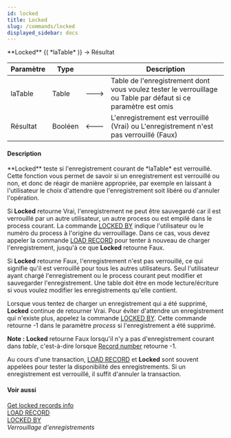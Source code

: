 ```yaml
---
id: locked
title: Locked
slug: /commands/locked
displayed_sidebar: docs
---
```


<!--REF #_command_.Locked.Syntax-->**Locked** {( *laTable* )} -> Résultat<!-- END REF-->
<!--REF #_command_.Locked.Params-->
| Paramètre | Type |  | Description |
| --- | --- | --- | --- |
| laTable | Table | &#x1F852; | Table de l'enregistrement dont vous voulez tester le verrouillage ou Table par défaut si ce paramètre est omis |
| Résultat | Booléen | &#x1F850; | L'enregistrement est verrouillé (Vrai) ou L'enregistrement n'est pas verrouillé (Faux) |

<!-- END REF-->

#### Description 

<!--REF #_command_.Locked.Summary-->**Locked** teste si l'enregistrement courant de *laTable* est verrouillé.<!-- END REF--> Cette fonction vous permet de savoir si un enregistrement est verrouillé ou non, et donc de réagir de manière appropriée, par exemple en laissant à l'utilisateur le choix d'attendre que l'enregistrement soit libéré ou d'annuler l'opération.

Si **Locked** retourne Vrai, l'enregistrement ne peut être sauvegardé car il est verrouillé par un autre utilisateur, un autre process ou est empilé dans le process courant. La commande [LOCKED BY](locked-by.md) indique l'utilisateur ou le numéro du process à l'origine du verrouillage. Dans ce cas, vous devez appeler la commande [LOAD RECORD](load-record.md) pour tenter à nouveau de charger l'enregistrement, jusqu'à ce que **Locked** retourne Faux. 

Si **Locked** retourne Faux, l'enregistrement n'est pas verrouillé, ce qui signifie qu'il est verrouillé pour tous les autres utilisateurs. Seul l'utilisateur ayant chargé l'enregistrement ou le process courant peut modifier et sauvegarder l'enregistrement. Une table doit être en mode lecture/écriture si vous voulez modifier les enregistrements qu'elle contient.

Lorsque vous tentez de charger un enregistrement qui a été supprimé, **Locked** continue de retourner Vrai. Pour éviter d'attendre un enregistrement qui n'existe plus, appelez la commande [LOCKED BY](locked-by.md). Cette commande retourne -1 dans le paramètre *process* si l'enregistrement a été supprimé. 

**Note :** **Locked** retourne Faux lorsqu'il n'y a pas d'enregistrement courant dans *table*, c'est-à-dire lorsque [Record number](record-number.md) retourne -1.

Au cours d'une transaction, [LOAD RECORD](load-record.md) et **Locked** sont souvent appelées pour tester la disponibilité des enregistrements. Si un enregistrement est verrouillé, il suffit d'annuler la transaction.

#### Voir aussi 

[Get locked records info](get-locked-records-info.md)  
[LOAD RECORD](load-record.md)  
[LOCKED BY](locked-by.md)  
*Verrouillage d'enregistrements*  